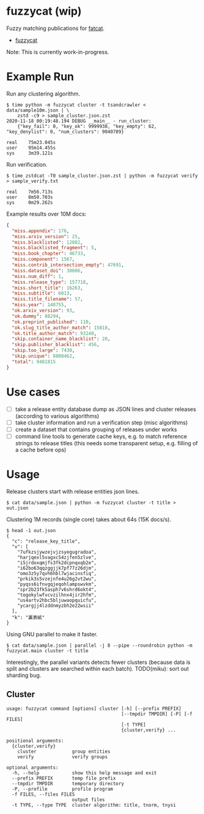# fuzzycat (wip)

Fuzzy matching publications for [fatcat](https://fatcat.wiki).

* [fuzzycat](https://pypi.org/project/fuzzycat/)

Note: This is currently work-in-progress.

# Example Run

Run any clustering algorithm.

```
$ time python -m fuzzycat cluster -t tsandcrawler < data/sample10m.json | \
    zstd -c9 > sample_cluster.json.zst
2020-11-18 00:19:48.194 DEBUG __main__ - run_cluster:
    {"key_fail": 0, "key_ok": 9999938, "key_empty": 62, "key_denylist": 0, "num_clusters": 9040789}

real    75m23.045s
user    95m14.455s
sys     3m39.121s
```

Run verification.

```
$ time zstdcat -T0 sample_cluster.json.zst | python -m fuzzycat verify > sample_verify.txt

real    7m56.713s
user    8m50.703s
sys     0m29.262s
```


Example results over 10M docs:

```json
{
  "miss.appendix": 176,
  "miss.arxiv_version": 25,
  "miss.blacklisted": 12082,
  "miss.blacklisted_fragment": 5,
  "miss.book_chapter": 46733,
  "miss.component": 1567,
  "miss.contrib_intersection_empty": 47691,
  "miss.dataset_doi": 30806,
  "miss.num_diff": 1,
  "miss.release_type": 157718,
  "miss.short_title": 16263,
  "miss.subtitle": 6013,
  "miss.title_filename": 57,
  "miss.year": 148755,
  "ok.arxiv_version": 93,
  "ok.dummy": 88294,
  "ok.preprint_published": 110,
  "ok.slug_title_author_match": 15818,
  "ok.title_author_match": 93240,
  "skip.container_name_blacklist": 20,
  "skip.publisher_blacklist": 456,
  "skip.too_large": 7430,
  "skip.unique": 8808462,
  "total": 9481815
}
```


# Use cases

* [ ] take a release entity database dump as JSON lines and cluster releases
  (according to various algorithms)
* [ ] take cluster information and run a verification step (misc algorithms)
* [ ] create a dataset that contains grouping of releases under works
* [ ] command line tools to generate cache keys, e.g. to match reference
  strings to release titles (this needs some transparent setup, e.g. filling of
a cache before ops)

# Usage

Release clusters start with release entities json lines.

```shell
$ cat data/sample.json | python -m fuzzycat cluster -t title > out.json
```

Clustering 1M records (single core) takes about 64s (15K docs/s).

```shell
$ head -1 out.json
{
  "c": "release_key_title",
  "v": [
    "7ufkzsjywzejvjzsyegugradoa",
    "harjqexl5vagxc54zjfen5zlve",
    "i5jrdoxqmjfs3fk2dcpnqxqb2e",
    "i62bo63qqzggjjk7pf77z26djm",
    "omo3z5y7qvh6hbl7wjacinsfiq",
    "prkik3s5vzejnfe4u26g2vt2wu",
    "pyqss6ifnvgqjeqohlampswvkm",
    "spr2b23fk5asph7v6shrd6okt4",
    "togokylwfvcvzilhnx4jir2hfm",
    "us4artv2hbc5bljuwaopquicfu",
    "ycargjj4lzddnmyzbh2e22wsii"
  ],
  "k": "裏表紙"
}
```

Using GNU parallel to make it faster.

```
$ cat data/sample.json | parallel -j 8 --pipe --roundrobin python -m fuzzycat.main cluster -t title
```

Interestingly, the parallel variants detects fewer clusters (because data is
split and clusters are searched within each batch). TODO(miku): sort out sharding bug.


## Cluster

```shell
usage: fuzzycat command [options] cluster [-h] [--prefix PREFIX]
                                          [--tmpdir TMPDIR] [-P] [-f FILES]
                                          [-t TYPE]
                                          {cluster,verify} ...

positional arguments:
  {cluster,verify}
    cluster             group entities
    verify              verify groups

optional arguments:
  -h, --help            show this help message and exit
  --prefix PREFIX       temp file prefix
  --tmpdir TMPDIR       temporary directory
  -P, --profile         profile program
  -f FILES, --files FILES
                        output files
  -t TYPE, --type TYPE  cluster algorithm: title, tnorm, tnysi
```
